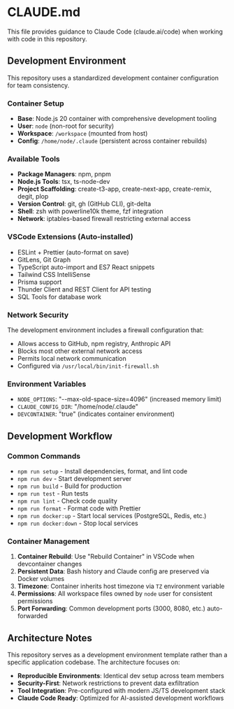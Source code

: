 # CLAUDE.md

This file provides guidance to Claude Code (claude.ai/code) when working with code in this repository.

## Development Environment

This repository uses a standardized development container configuration for team consistency.

### Container Setup

- **Base**: Node.js 20 container with comprehensive development tooling
- **User**: `node` (non-root for security)
- **Workspace**: `/workspace` (mounted from host)
- **Config**: `/home/node/.claude` (persistent across container rebuilds)

### Available Tools

- **Package Managers**: npm, pnpm
- **Node.js Tools**: tsx, ts-node-dev
- **Project Scaffolding**: create-t3-app, create-next-app, create-remix, degit, plop
- **Version Control**: git, gh (GitHub CLI), git-delta
- **Shell**: zsh with powerline10k theme, fzf integration
- **Network**: iptables-based firewall restricting external access

### VSCode Extensions (Auto-installed)

- ESLint + Prettier (auto-format on save)
- GitLens, Git Graph
- TypeScript auto-import and ES7 React snippets
- Tailwind CSS IntelliSense
- Prisma support
- Thunder Client and REST Client for API testing
- SQL Tools for database work

### Network Security

The development environment includes a firewall configuration that:

- Allows access to GitHub, npm registry, Anthropic API
- Blocks most other external network access
- Permits local network communication
- Configured via `/usr/local/bin/init-firewall.sh`

### Environment Variables

- `NODE_OPTIONS`: "--max-old-space-size=4096" (increased memory limit)
- `CLAUDE_CONFIG_DIR`: "/home/node/.claude"
- `DEVCONTAINER`: "true" (indicates container environment)

## Development Workflow

### Common Commands

- `npm run setup` - Install dependencies, format, and lint code
- `npm run dev` - Start development server
- `npm run build` - Build for production
- `npm run test` - Run tests
- `npm run lint` - Check code quality
- `npm run format` - Format code with Prettier
- `npm run docker:up` - Start local services (PostgreSQL, Redis, etc.)
- `npm run docker:down` - Stop local services

### Container Management

1. **Container Rebuild**: Use "Rebuild Container" in VSCode when devcontainer changes
2. **Persistent Data**: Bash history and Claude config are preserved via Docker volumes
3. **Timezone**: Container inherits host timezone via `TZ` environment variable
4. **Permissions**: All workspace files owned by `node` user for consistent permissions
5. **Port Forwarding**: Common development ports (3000, 8080, etc.) auto-forwarded

## Architecture Notes

This repository serves as a development environment template rather than a specific application codebase. The architecture focuses on:

- **Reproducible Environments**: Identical dev setup across team members
- **Security-First**: Network restrictions to prevent data exfiltration
- **Tool Integration**: Pre-configured with modern JS/TS development stack
- **Claude Code Ready**: Optimized for AI-assisted development workflows
